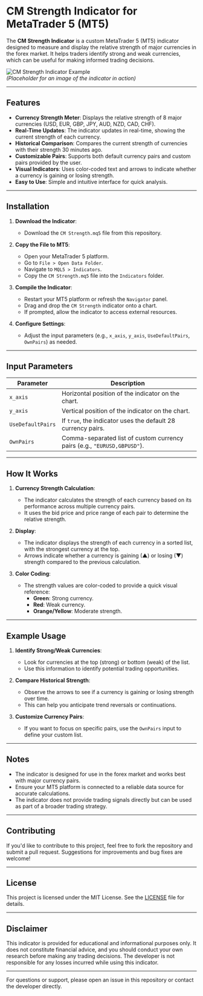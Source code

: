 # CM Strength Indicator for MetaTrader 5 (MT5)

The **CM Strength Indicator** is a custom MetaTrader 5 (MT5) indicator designed to measure and display the relative strength of major currencies in the forex market. It helps traders identify strong and weak currencies, which can be useful for making informed trading decisions.

![CM Strength Indicator Example](https://via.placeholder.com/800x400.png)  
*(Placeholder for an image of the indicator in action)*

---

## Features

- **Currency Strength Meter**: Displays the relative strength of 8 major currencies (USD, EUR, GBP, JPY, AUD, NZD, CAD, CHF).
- **Real-Time Updates**: The indicator updates in real-time, showing the current strength of each currency.
- **Historical Comparison**: Compares the current strength of currencies with their strength 30 minutes ago.
- **Customizable Pairs**: Supports both default currency pairs and custom pairs provided by the user.
- **Visual Indicators**: Uses color-coded text and arrows to indicate whether a currency is gaining or losing strength.
- **Easy to Use**: Simple and intuitive interface for quick analysis.

---

## Installation

1. **Download the Indicator**:
   - Download the `CM Strength.mq5` file from this repository.

2. **Copy the File to MT5**:
   - Open your MetaTrader 5 platform.
   - Go to `File > Open Data Folder`.
   - Navigate to `MQL5 > Indicators`.
   - Copy the `CM Strength.mq5` file into the `Indicators` folder.

3. **Compile the Indicator**:
   - Restart your MT5 platform or refresh the `Navigator` panel.
   - Drag and drop the `CM Strength` indicator onto a chart.
   - If prompted, allow the indicator to access external resources.

4. **Configure Settings**:
   - Adjust the input parameters (e.g., `x_axis`, `y_axis`, `UseDefaultPairs`, `OwnPairs`) as needed.

---

## Input Parameters

| Parameter          | Description                                                                 |
|--------------------|-----------------------------------------------------------------------------|
| `x_axis`           | Horizontal position of the indicator on the chart.                         |
| `y_axis`           | Vertical position of the indicator on the chart.                           |
| `UseDefaultPairs`  | If `true`, the indicator uses the default 28 currency pairs.               |
| `OwnPairs`         | Comma-separated list of custom currency pairs (e.g., `"EURUSD,GBPUSD"`).    |

---

## How It Works

1. **Currency Strength Calculation**:
   - The indicator calculates the strength of each currency based on its performance across multiple currency pairs.
   - It uses the bid price and price range of each pair to determine the relative strength.

2. **Display**:
   - The indicator displays the strength of each currency in a sorted list, with the strongest currency at the top.
   - Arrows indicate whether a currency is gaining (▲) or losing (▼) strength compared to the previous calculation.

3. **Color Coding**:
   - The strength values are color-coded to provide a quick visual reference:
     - **Green**: Strong currency.
     - **Red**: Weak currency.
     - **Orange/Yellow**: Moderate strength.

---

## Example Usage

1. **Identify Strong/Weak Currencies**:
   - Look for currencies at the top (strong) or bottom (weak) of the list.
   - Use this information to identify potential trading opportunities.

2. **Compare Historical Strength**:
   - Observe the arrows to see if a currency is gaining or losing strength over time.
   - This can help you anticipate trend reversals or continuations.

3. **Customize Currency Pairs**:
   - If you want to focus on specific pairs, use the `OwnPairs` input to define your custom list.

---

## Notes

- The indicator is designed for use in the forex market and works best with major currency pairs.
- Ensure your MT5 platform is connected to a reliable data source for accurate calculations.
- The indicator does not provide trading signals directly but can be used as part of a broader trading strategy.

---

## Contributing

If you'd like to contribute to this project, feel free to fork the repository and submit a pull request. Suggestions for improvements and bug fixes are welcome!

---

## License

This project is licensed under the MIT License. See the [LICENSE](LICENSE) file for details.

---

## Disclaimer

This indicator is provided for educational and informational purposes only. It does not constitute financial advice, and you should conduct your own research before making any trading decisions. The developer is not responsible for any losses incurred while using this indicator.

---

For questions or support, please open an issue in this repository or contact the developer directly.